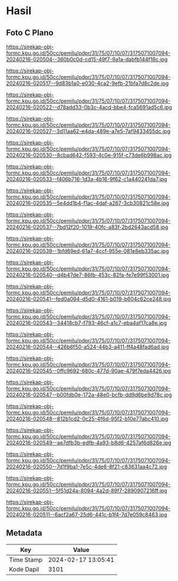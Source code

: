 # Hasil

## Foto C Plano

https://sirekap-obj-formc.kpu.go.id/50cc/pemilu/pdpr/31/75/07/10/07/3175071007094-20240216-020504--360b0c0d-cd15-49f7-9a1a-dabfb144f18c.jpg

https://sirekap-obj-formc.kpu.go.id/50cc/pemilu/pdpr/31/75/07/10/07/3175071007094-20240216-020517--9d83b1a0-e030-4ca2-9efb-21bfa7d8c2de.jpg

https://sirekap-obj-formc.kpu.go.id/50cc/pemilu/pdpr/31/75/07/10/07/3175071007094-20240216-020522--d78add33-0b3c-4acd-bbe4-fca5691ad5c6.jpg

https://sirekap-obj-formc.kpu.go.id/50cc/pemilu/pdpr/31/75/07/10/07/3175071007094-20240216-020527--3d11aa62-e4da-489e-a7e5-7af9433455dc.jpg

https://sirekap-obj-formc.kpu.go.id/50cc/pemilu/pdpr/31/75/07/10/07/3175071007094-20240216-020530--8cbad642-f593-4c0e-915f-c73de6b998ac.jpg

https://sirekap-obj-formc.kpu.go.id/50cc/pemilu/pdpr/31/75/07/10/07/3175071007094-20240216-020533--f406b716-1d3a-4b16-9f62-c1a440241da7.jpg

https://sirekap-obj-formc.kpu.go.id/50cc/pemilu/pdpr/31/75/07/10/07/3175071007094-20240216-020535--5e4dd1b4-f1ac-4daf-a267-3cb30821c58e.jpg

https://sirekap-obj-formc.kpu.go.id/50cc/pemilu/pdpr/31/75/07/10/07/3175071007094-20240216-020537--7bd12f20-1019-40fc-a83f-2bd2643acd58.jpg

https://sirekap-obj-formc.kpu.go.id/50cc/pemilu/pdpr/31/75/07/10/07/3175071007094-20240216-020539--1bfd69ed-61a7-4ccf-955e-081e8eb335ac.jpg

https://sirekap-obj-formc.kpu.go.id/50cc/pemilu/pdpr/31/75/07/10/07/3175071007094-20240216-020540--d4b47de7-86fb-453c-82fa-fe7e99f53001.jpg

https://sirekap-obj-formc.kpu.go.id/50cc/pemilu/pdpr/31/75/07/10/07/3175071007094-20240216-020541--fed0a094-d5d0-4161-b019-b604c62ce248.jpg

https://sirekap-obj-formc.kpu.go.id/50cc/pemilu/pdpr/31/75/07/10/07/3175071007094-20240216-020543--34418cb7-f793-46cf-a1c7-eba4af17ca8e.jpg

https://sirekap-obj-formc.kpu.go.id/50cc/pemilu/pdpr/31/75/07/10/07/3175071007094-20240216-020544--426b6f50-a524-44b3-a411-ff4a48fad6ad.jpg

https://sirekap-obj-formc.kpu.go.id/50cc/pemilu/pdpr/31/75/07/10/07/3175071007094-20240216-020545--0ffc9692-680c-477d-90ae-479f7eda4426.jpg

https://sirekap-obj-formc.kpu.go.id/50cc/pemilu/pdpr/31/75/07/10/07/3175071007094-20240216-020547--b00fdb0e-172a-48e0-bcfb-dd9d6be9d78c.jpg

https://sirekap-obj-formc.kpu.go.id/50cc/pemilu/pdpr/31/75/07/10/07/3175071007094-20240216-020548--812b1cd2-0c25-4f6d-95f2-b10e77abc410.jpg

https://sirekap-obj-formc.kpu.go.id/50cc/pemilu/pdpr/31/75/07/10/07/3175071007094-20240216-020549--ae7dfb3b-edfb-4a93-b8d6-4257af6d826e.jpg

https://sirekap-obj-formc.kpu.go.id/50cc/pemilu/pdpr/31/75/07/10/07/3175071007094-20240216-020550--7d1f9ba1-7e5c-4de6-8f21-c83631aa4c72.jpg

https://sirekap-obj-formc.kpu.go.id/50cc/pemilu/pdpr/31/75/07/10/07/3175071007094-20240216-020551--5f51d24a-8094-4a2d-89f7-2890907216ff.jpg

https://sirekap-obj-formc.kpu.go.id/50cc/pemilu/pdpr/31/75/07/10/07/3175071007094-20240216-020511--6acf2a67-25d6-441c-b1f4-7d7e059c8463.jpg


## Metadata

| Key        | Value               |
| ---------- | ------------------- |
| Time Stamp | 2024-02-17 13:05:41 |
| Kode Dapil | 3101                |



